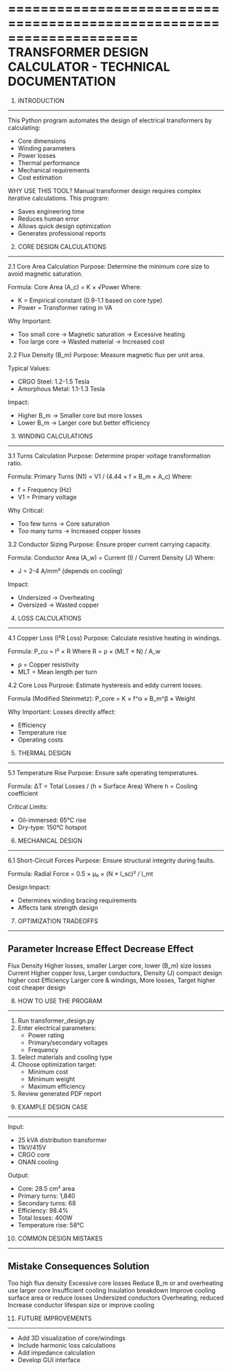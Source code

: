 ====================================================================
         TRANSFORMER DESIGN CALCULATOR - TECHNICAL DOCUMENTATION
====================================================================

1. INTRODUCTION
---------------
This Python program automates the design of electrical transformers by calculating:
- Core dimensions
- Winding parameters
- Power losses
- Thermal performance
- Mechanical requirements
- Cost estimation

WHY USE THIS TOOL?
Manual transformer design requires complex iterative calculations. This program:
- Saves engineering time
- Reduces human error
- Allows quick design optimization
- Generates professional reports

2. CORE DESIGN CALCULATIONS
--------------------------
2.1 Core Area Calculation
Purpose: Determine the minimum core size to avoid magnetic saturation.

Formula:
Core Area (A_c) = K × √Power
Where:
- K = Empirical constant (0.9-1.1 based on core type)
- Power = Transformer rating in VA

Why Important:
- Too small core → Magnetic saturation → Excessive heating
- Too large core → Wasted material → Increased cost

2.2 Flux Density (B_m)
Purpose: Measure magnetic flux per unit area.

Typical Values:
- CRGO Steel: 1.2-1.5 Tesla
- Amorphous Metal: 1.1-1.3 Tesla

Impact:
- Higher B_m → Smaller core but more losses
- Lower B_m → Larger core but better efficiency

3. WINDING CALCULATIONS
----------------------
3.1 Turns Calculation
Purpose: Determine proper voltage transformation ratio.

Formula:
Primary Turns (N1) = V1 / (4.44 × f × B_m × A_c)
Where:
- f = Frequency (Hz)
- V1 = Primary voltage

Why Critical:
- Too few turns → Core saturation
- Too many turns → Increased copper losses

3.2 Conductor Sizing
Purpose: Ensure proper current carrying capacity.

Formula:
Conductor Area (A_w) = Current (I) / Current Density (J)
Where:
- J = 2-4 A/mm² (depends on cooling)

Impact:
- Undersized → Overheating
- Oversized → Wasted copper

4. LOSS CALCULATIONS
-------------------
4.1 Copper Loss (I²R Loss)
Purpose: Calculate resistive heating in windings.

Formula:
P_cu = I² × R
Where R = ρ × (MLT × N) / A_w
- ρ = Copper resistivity
- MLT = Mean length per turn

4.2 Core Loss
Purpose: Estimate hysteresis and eddy current losses.

Formula (Modified Steinmetz):
P_core = K × f^α × B_m^β × Weight

Why Important:
Losses directly affect:
- Efficiency
- Temperature rise
- Operating costs

5. THERMAL DESIGN
----------------
5.1 Temperature Rise
Purpose: Ensure safe operating temperatures.

Formula:
ΔT = Total Losses / (h × Surface Area)
Where h = Cooling coefficient

Critical Limits:
- Oil-immersed: 65°C rise
- Dry-type: 150°C hotspot

6. MECHANICAL DESIGN
-------------------
6.1 Short-Circuit Forces
Purpose: Ensure structural integrity during faults.

Formula:
Radial Force = 0.5 × μ₀ × (N × I_sc)² / l_mt

Design Impact:
- Determines winding bracing requirements
- Affects tank strength design

7. OPTIMIZATION TRADEOFFS
------------------------
Parameter       Increase Effect           Decrease Effect
--------------------------------------------------------
Flux Density    Higher losses, smaller    Larger core, lower
(B_m)           size                      losses
Current         Higher copper loss,       Larger conductors,
Density (J)     compact design            higher cost
Efficiency      Larger core & windings,   More losses,
Target          higher cost               cheaper design

8. HOW TO USE THE PROGRAM
------------------------
1) Run transformer_design.py
2) Enter electrical parameters:
   - Power rating
   - Primary/secondary voltages
   - Frequency
3) Select materials and cooling type
4) Choose optimization target:
   - Minimum cost
   - Minimum weight
   - Maximum efficiency
5) Review generated PDF report

9. EXAMPLE DESIGN CASE
---------------------
Input:
- 25 kVA distribution transformer
- 11kV/415V
- CRGO core
- ONAN cooling

Output:
- Core: 28.5 cm² area
- Primary turns: 1,840
- Secondary turns: 68
- Efficiency: 98.4%
- Total losses: 400W
- Temperature rise: 58°C

10. COMMON DESIGN MISTAKES
-------------------------
Mistake                Consequences              Solution
---------------------------------------------------------
Too high flux density  Excessive core losses     Reduce B_m or
                       and overheating          use larger core
Insufficient cooling   Insulation breakdown      Improve cooling
surface area                                     or reduce losses
Undersized conductors  Overheating, reduced      Increase conductor
                       lifespan                 size or improve
                                                cooling


11. FUTURE IMPROVEMENTS
----------------------
- Add 3D visualization of core/windings
- Include harmonic loss calculations
- Add impedance calculation
- Develop GUI interface
